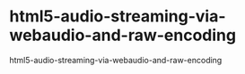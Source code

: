 html5-audio-streaming-via-webaudio-and-raw-encoding
===================================================

html5-audio-streaming-via-webaudio-and-raw-encoding
